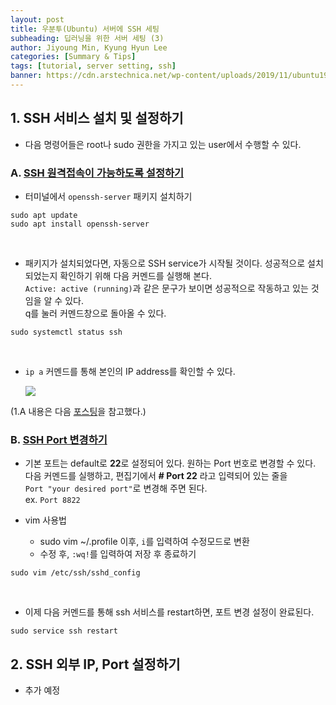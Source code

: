 ```yaml
---
layout: post
title: 우분투(Ubuntu) 서버에 SSH 세팅
subheading: 딥러닝을 위한 서버 세팅 (3)
author: Jiyoung Min, Kyung Hyun Lee
categories: [Summary & Tips]
tags: [tutorial, server setting, ssh]
banner: https://cdn.arstechnica.net/wp-content/uploads/2019/11/ubuntu1910-desktop-1-1280x720.jpg
---
```


## 1. SSH 서비스 설치 및 설정하기

- 다음 명령어들은 root나 sudo 권한을 가지고 있는 user에서 수행할 수 있다.

### A. <u> SSH 원격접속이 가능하도록 설정하기 </u>

- 터미널에서 `openssh-server` 패키지 설치하기

```
sudo apt update
sudo apt install openssh-server
```
<br/>

- 패키지가 설치되었다면, 자동으로 SSH service가 시작될 것이다. 성공적으로 설치되었는지 확인하기 위해 다음 커멘드를 실행해 본다.   
  `Active: active (running)`과 같은 문구가 보이면 성공적으로 작동하고 있는 것임을 알 수 있다.    
  q를 눌러 커멘드창으로 돌아올 수 있다.

```
sudo systemctl status ssh
```
<br/>

- `ip a` 커멘드를 통해 본인의 IP address를 확인할 수 있다.

    <img src="https://drive.google.com/uc?export=view&id=1TEKg_R9BDPnI5KsURwG8aOkd5DjXTK6d">

(1.A 내용은 다음 [포스팅](https://linuxize.com/post/how-to-enable-ssh-on-ubuntu-18-04/)을 참고했다.)

### B. <u> SSH Port 변경하기 </u>

- 기본 포트는 default로 **22**로 설정되어 있다. 원하는 Port 번호로 변경할 수 있다.   
  다음 커멘드를 실행하고, 편집기에서 **# Port 22** 라고 입력되어 있는 줄을   
  `Port "your desired port"`로 변경해 주면 된다.   
  ex. `Port 8822`

- vim 사용법
  - sudo vim ~/.profile 이후, `i`를 입력하여 수정모드로 변환
  - 수정 후, `:wq!`를 입력하여 저장 후 종료하기

```
sudo vim /etc/ssh/sshd_config
```
<br/>

- 이제 다음 커멘드를 통해 ssh 서비스를 restart하면, 포트 변경 설정이 완료된다.

```
sudo service ssh restart
```


## 2. SSH 외부 IP, Port 설정하기

-  추가 예정